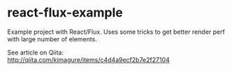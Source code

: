 react-flux-example
==================

Example project with React/Flux. Uses some tricks to get better render perf with large number of elements.

See article on Qiita: http://qiita.com/kimagure/items/c4d4a9ecf2b7e2f27104
